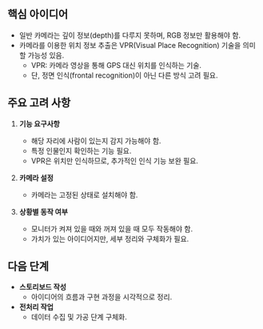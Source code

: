 ## 핵심 아이디어
- 일반 카메라는 깊이 정보(depth)를 다루지 못하며, RGB 정보만 활용해야 함.
- 카메라를 이용한 위치 정보 추출은 VPR(Visual Place Recognition) 기술을 의미할 가능성 있음.
  - VPR: 카메라 영상을 통해 GPS 대신 위치를 인식하는 기술.
  - 단, 정면 인식(frontal recognition)이 아닌 다른 방식 고려 필요.

## 주요 고려 사항
1. **기능 요구사항**
   - 해당 자리에 사람이 있는지 감지 가능해야 함.
   - 특정 인물인지 확인하는 기능 필요.
   - VPR은 위치만 인식하므로, 추가적인 인식 기능 보완 필요.

2. **카메라 설정**
   - 카메라는 고정된 상태로 설치해야 함.

3. **상황별 동작 여부**
   - 모니터가 켜져 있을 때와 꺼져 있을 때 모두 작동해야 함.
   - 가치가 있는 아이디어지만, 세부 정리와 구체화가 필요.

## 다음 단계
- **스토리보드 작성**
  - 아이디어의 흐름과 구현 과정을 시각적으로 정리.
- **전처리 작업**
  - 데이터 수집 및 가공 단계 구체화.